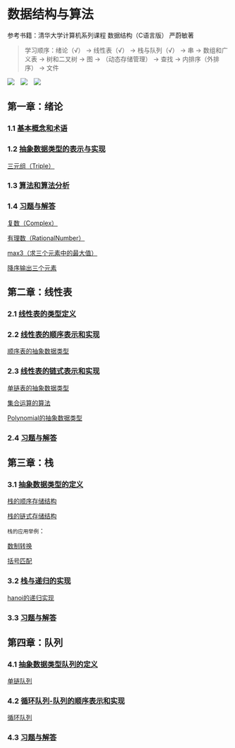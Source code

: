 # 数据结构与算法

参考书籍：清华大学计算机系列课程 数据结构（C语言版） 严蔚敏著
> 学习顺序：绪论（√） → 线性表（√） → 栈与队列（√） → 串 → 数组和广义表 → 树和二叉树 → 图 → （动态存储管理） → 查找 → 内排序（外排序） → 文件

![](https://img.shields.io/badge/Editor-Sublime_Text-informational?style=flat&logo=sublime-text&logoColor=white&color=2bbc8a)&emsp;![](https://img.shields.io/badge/Tool-Git-informational?style=flat&logo=git&logoColor=white&color=2bbc8a)&emsp;![](https://img.shields.io/badge/Code-C-informational?style=flat&logo=c&logoColor=white&color=2bbc8a)

## 第一章：绪论
### 1.1 [基本概念和术语](./preface/基本概念与术语.md)
### 1.2 [抽象数据类型的表示与实现](./preface/抽象数据类型的表示与实现.md)
[三元组（Triple）](./preface/triplet.cpp)

### 1.3 [算法和算法分析](./preface/算法和算法分析.md)
### 1.4 [习题与解答](./preface/习题与解答.md)
[复数（Complex）](./preface/complex.cpp)

[有理数（RationalNumber）](./preface/rational_number.cpp)

[max3（求三个元素中的最大值）](./preface/max3.cpp)

[降序输出三个元素](./preface/descend3.cpp)

## 第二章：线性表
### 2.1 [线性表的类型定义](./linear-list/线性表的类型定义.md)
### 2.2 [线性表的顺序表示和实现](./linear-list/线性表的顺序表示和实现.md)
[顺序表的抽象数据类型](./linear-list/sq_list.cpp)

### 2.3 [线性表的链式表示和实现](./linear-list/线性表的链式表示和实现.md)
[单链表的抽象数据类型](./linear-list/link_list.cpp)

[集合运算的算法](./linear-list/slink_list.cpp)

[Polynomial的抽象数据类型](./linear-list/polynomial.cpp)

### 2.4 [习题与解答](./linear-list/习题与解答.md)

## 第三章：栈
### 3.1 [抽象数据类型的定义](./stack/抽象数据类型栈的定义.md)
[栈的顺序存储结构](./stack/sq_stack.cpp)

[栈的链式存储结构](./stack/link_stack.cpp)

`栈的应用举例`：

[数制转换](./stack/conversion.cpp)

[括号匹配](./stack/parenthesis_match.cpp)

### 3.2 [栈与递归的实现](./stack/栈与递归的实现.md)
[hanoi的递归实现](./stack/hanoi.cpp)

### 3.3 [习题与解答](./stack/习题与解答.md)

## 第四章：队列
### 4.1 [抽象数据类型队列的定义](./queue/抽象数据类型队列的定义.md)
[单链队列](./queue/link_queue.cpp)

### 4.2 [循环队列-队列的顺序表示和实现](./queue/循环队列-队列的顺序表示和实现.md)
[循环队列](./queue/circular_queue.cpp)

### 4.3 [习题与解答](./queue/习题与解答.md)
